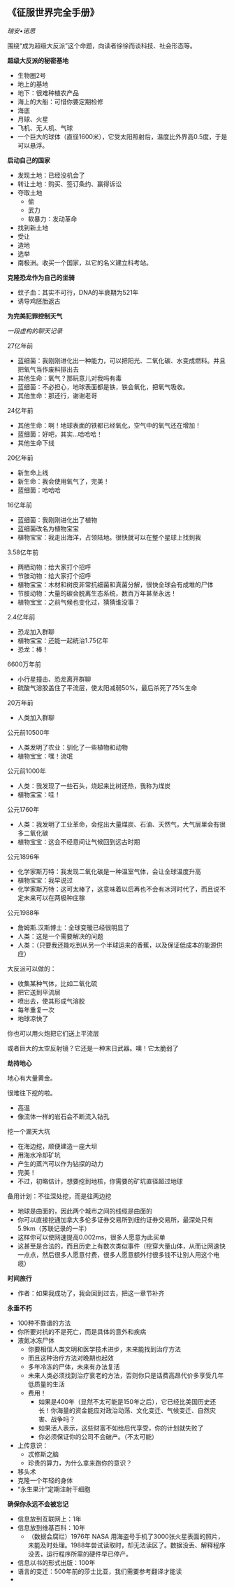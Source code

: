 

## 《征服世界完全手册》

*瑞安•诺思*

围绕“成为超级大反派”这个命题，向读者徐徐而谈科技、社会形态等。


**超级大反派的秘密基地**
- 生物圈2号
- 地上的基地
- 地下：很难种植农产品
- 海上的大船：可惜你要定期检修
- 海底
- 月球、火星
- 飞机、无人机、气球
- 一个巨大的球体（直径1600米），它受太阳照射后，温度比外界高0.5度，于是可以悬浮。

**启动自己的国家**
- 发现土地：已经没机会了
- 转让土地：购买、签订条约、赢得诉讼
- 夺取土地
    - 偷
    - 武力
    - 软暴力：发动革命
- 找到新土地
- 受让
- 造地
- 选举
- 南极洲。收买一个国家，以它的名义建立科考站。

**克隆恐龙作为自己的坐骑**
- 蚊子血：其实不可行，DNA的半衰期为521年
- 诱导鸡胚胎返古

**为完美犯罪控制天气**

*一段虚构的聊天记录*

27亿年前
- 蓝细菌：我刚刚进化出一种能力，可以把阳光、二氧化碳、水变成燃料。并且把氧气当作废料排出去
- 其他生命：氧气？那玩意儿对我吗有毒
- 蓝细菌：不必担心，地球表面都是铁，铁会氧化，把氧气吸收。
- 其他生命：那还行，谢谢老哥

24亿年前
- 其他生命：啊！地球表面的铁都已经氧化，空气中的氧气还在增加！
- 蓝细菌：好吧，其实...哈哈哈！
- 其他生命下线

20亿年前
- 新生命上线
- 新生命：我会使用氧气了，完美！
- 蓝细菌：哈哈哈

16亿年前
- 蓝细菌：我刚刚进化出了植物
- 蓝细菌改名为植物宝宝
- 植物宝宝：我走出海洋，占领陆地。很快就可以在整个星球上找到我

3.58亿年前
- 两栖动物：给大家打个招呼
- 节肢动物：给大家打个招呼
- 植物宝宝：木材和树皮非常抗细菌和真菌分解，很快全球会有成堆的尸体
- 节肢动物：大量的碳会脱离生态系统，数百万年甚至永远！
- 植物宝宝：之前气候也变化过，猜猜谁没事？

2.4亿年前
- 恐龙加入群聊
- 植物宝宝：还能一起统治1.75亿年
- 恐龙：棒！

6600万年前
- 小行星撞击、恐龙离开群聊
- 硫酸气溶胶盖住了平流层，使太阳减弱50%，最后杀死了75%生命

20万年前
- 人类加入群聊

公元前10500年
- 人类发明了农业：驯化了一些植物和动物
- 植物宝宝：嘿！流氓

公元前1000年
- 人类：我发现了一些石头，烧起来比树还热，我称为煤炭
- 植物宝宝：哇！

公元1760年
- 人类：我发明了工业革命，会挖出大量煤炭、石油、天然气，大气层里会有很多二氧化碳
- 植物宝宝：这会不经意间让气候回到远古时期

公元1896年
- 化学家斯万特：我发现二氧化碳是一种温室气体，会让全球温度升高
- 植物宝宝：我早说过
- 化学家斯万特：这可太棒了，这意味着以后再也不会有冰河时代了，而且说不定未来可以在两极种庄稼

公元1988年
- 詹姆斯.汉斯博士：全球变暖已经很明显了
- 人类：这是一个需要解决的问题
- 人类：（只要我还能吃到从另一个半球运来的香蕉，以及保证低成本的能源供应）


大反派可以做的：
- 收集某种气体，比如二氧化硫
- 把它送到平流层
- 喷出去，使其形成气溶胶
- 每年重复一次
- 地球凉快了

你也可以用火炮把它们送上平流层

或者巨大的太空反射镜？它还是一种末日武器。噢！它太脆弱了


**劫持地心**

地心有大量黄金。

很难往下挖的啦。
- 高温
- 像流体一样的岩石会不断流入钻孔


挖一个漏天大坑
- 在海边挖，顺便建造一座大坝
- 用海水冷却矿坑
- 产生的蒸汽可以作为钻探的动力
- 完美！
- 不过，初略估计，想要挖到地核，你需要的矿坑直径超过地球

备用计划：不往深处挖，而是往两边挖
- 地球是曲面的，因此两个城市之间的线缆是曲面的
- 你可以直接挖通加拿大多伦多证券交易所到纽约证券交易所，最深处只有5.9km（苏联记录的一半）
- 这样你可以使网速提高0.002ms，很多人愿意为此买单
- 这甚至是合法的，而且历史上有数次类似事件（挖穿大量山体，从而让网速快一点点，然后很多人愿意付费，很多人愿意额外付很多钱不让别人用这个电缆）

**时间旅行**
- 作者：如果我成功了，我会回到过去，把这一章节补齐

**永垂不朽**
- 100种不靠谱的方法
- 你所要对抗的不是死亡，而是具体的意外和疾病
- 液氮冰冻尸体
    - 你要相信人类文明和医学技术进步，未来能找到治疗方法
    - 而且这种治疗方法对晚期也起效
    - 多年冷冻的尸体，未来有办法复活
    - 未来人类必须找到治疗衰老的方法，否则你只是话费高昂代价多享受几年低质量的生活
    - 费用！
        - 如果是400年（显然不太可能是150年之后），它已经比美国历史还长！你海量的资金能应对政治动荡、文化变迁、气候变迁、自然灾害、战争吗？
        - 如果活人表示，这些财富不如给后代享受，你的计划就失败了
        - 你必须保证你的公司不会破产。（不太可能）
- 上传意识：
    - 忒修斯之脑
    - 珍贵的算力，为什么拿来跑你的意识？
- 移头术
- 克隆一个年轻的身体
- “永生果汁”定期注射干细胞


**确保你永远不会被忘记**
- 信息放到互联网上：1年
- 信息放到维基百科：10年
    - （数据会腐烂）1976年 NASA 用海盗号手机了3000张火星表面的照片，未能及时处理。1988年尝试读取时，却无法读区了。数据没丢、解释程序没丢，运行程序所需的硬件早已停产。
- 信息以书的形式出版：100年
- 语言的变迁：500年前的莎士比亚，我们需要参考翻译才能读
- 
